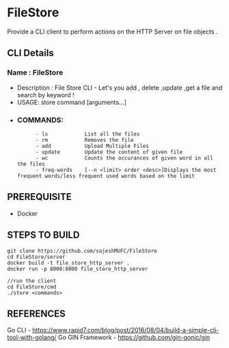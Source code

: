 # FileStore
Provide a CLI client to perform actions on the HTTP Server on file objects . 

## CLI Details
### Name : FileStore
- Description : File Store CLI - Let's you add , delete ,update ,get a file and search by keyword !
- USAGE: store command [arguments...]
- ### COMMANDS: 
            - ls            List all the files
            - rm            Removes the file
            - add           Upload Multiple Files
            - update        Update the content of given file
            - wc            Counts the occurances of given word in all the files
            - freq-words    [--n <limit> order <desc>]Displays the most frequent words/less frequent used words based on the limit



## PREREQUISITE 
- Docker


## STEPS TO BUILD 
```
git clone https://github.com/sajeshMUFC/FileStore
cd FileStore/server
docker build -t file_store_http_server .
docker run -p 8000:8000 file_store_http_server

//run the client
cd FileStore/cmd
./store <commands>
```


## REFERENCES

Go CLI -  https://www.rapid7.com/blog/post/2016/08/04/build-a-simple-cli-tool-with-golang/
Go GIN Framework - https://github.com/gin-gonic/gin